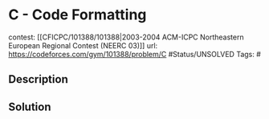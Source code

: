 # C - Code Formatting

contest: [[CFICPC/101388/101388|2003-2004 ACM-ICPC Northeastern European Regional Contest (NEERC 03)]]
url: https://codeforces.com/gym/101388/problem/C
#Status/UNSOLVED
Tags: #

## Description

## Solution

